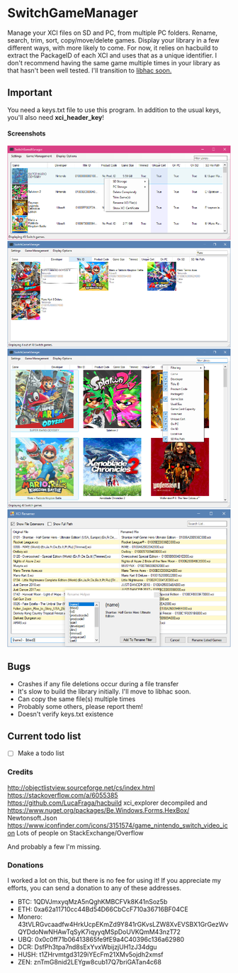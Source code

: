 # SwitchGameManager

Manage your XCI files on SD and PC, from multiple PC folders. Rename, search, trim, sort, copy/move/delete games.
Display your library in a few different ways, with more likely to come. For now, it relies on hacbuild to extract the PackageID of each XCI and uses that as a unique identifier. I don't recommend having the same game multiple times in your library as that hasn't been well tested. I'll transition to [libhac soon.](https://github.com/Thealexbarney/libhac)

## Important
You need a keys.txt file to use this program.
In addition to the usual keys, you'll also need **xci_header_key**!

#### Screenshots
![Screenshot](Screens/1.png)
![Screenshot](Screens/2.png)
![Screenshot](Screens/3.png)
![Screenshot](Screens/4.png)

## Bugs
- Crashes if any file deletions occur during a file transfer
- It's slow to build the library initially. I'll move to libhac soon.
- Can copy the same file(s) multiple times
- Probably some others, please report them!
- Doesn't verify keys.txt existence

## Current todo list
- [ ] Make a todo list

### Credits
http://objectlistview.sourceforge.net/cs/index.html
https://stackoverflow.com/a/6055385
https://github.com/LucaFraga/hacbuild
xci_explorer decompiled and https://www.nuget.org/packages/Be.Windows.Forms.HexBox/
Newtonsoft.Json
https://www.iconfinder.com/icons/3151574/game_nintendo_switch_video_icon
Lots of people on StackExchange/Overflow

And probably a few I'm missing.

### Donations
I worked a lot on this, but there is no fee for using it! If you appreciate my efforts, you can send a donation to any of these addresses.

 * BTC: 1QDVJmxyqMzA5nQghKMBCFVk8K41nSoz5b
 * ETH: 0xa62a11710cc44Bd54D66CbCcF710a36716BF04CE
 * Monero: 43tVLRGvcaadfw4HrkUcpEKmZd9Y841rGKvsLZW8XvEVSBX1GrGezWvQYDdoNwNHAwTqSyK7iqyyqMSpDoUVKQmM43nzT72
 * UBQ: 0x0c0ff71b06413865fe9fE9a4C40396c136a62980
 * DCR: DsfPh3tpa7nd8sExYvxWbijzjUH1zJ34dgu
 * HUSH: t1ZHrvmtgd3129iYEcFm21XMv5ojdh2xmsf
 * ZEN: znTmG8nid2LEYgw8cub17Q7briGATan4c68
 
